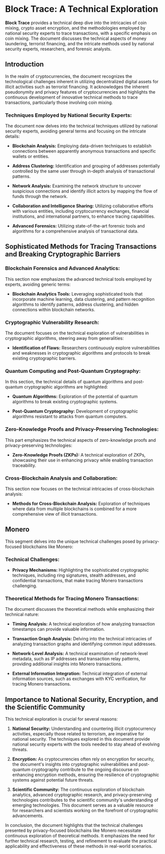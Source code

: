 # Block Trace: A Technical Exploration

**Block Trace** provides a technical deep dive into the intricacies of coin mixing, crypto asset encryption, and the methodologies employed by national security experts to trace transactions, with a specific emphasis on coin mixing. The document discusses the technical aspects of money laundering, terrorist financing, and the intricate methods used by national security experts, researchers, and forensic analysts.

## Introduction

In the realm of cryptocurrencies, the document recognizes the technological challenges inherent in utilizing decentralized digital assets for illicit activities such as terrorist financing. It acknowledges the inherent pseudonymity and privacy features of cryptocurrencies and highlights the continuous development of innovative technical methods to trace transactions, particularly those involving coin mixing.

### Techniques Employed by National Security Experts:

The document now delves into the technical techniques utilized by national security experts, avoiding general terms and focusing on the intricate details:

- **Blockchain Analysis:** Employing data-driven techniques to establish connections between apparently anonymous transactions and specific wallets or entities.
  
- **Address Clustering:** Identification and grouping of addresses potentially controlled by the same user through in-depth analysis of transactional patterns.

- **Network Analysis:** Examining the network structure to uncover suspicious connections and identify illicit actors by mapping the flow of funds through the network.

- **Collaboration and Intelligence Sharing:** Utilizing collaborative efforts with various entities, including cryptocurrency exchanges, financial institutions, and international partners, to enhance tracing capabilities.

- **Advanced Forensics:** Utilizing state-of-the-art forensic tools and algorithms for a comprehensive analysis of transactional data.

## Sophisticated Methods for Tracing Transactions and Breaking Cryptographic Barriers

### Blockchain Forensics and Advanced Analytics:

This section now emphasizes the advanced technical tools employed by experts, avoiding generic terms:

- **Blockchain Analytics Tools:** Leveraging sophisticated tools that incorporate machine learning, data clustering, and pattern recognition algorithms to identify patterns, address clustering, and hidden connections within blockchain networks.

### Cryptographic Vulnerability Research:

The document focuses on the technical exploration of vulnerabilities in cryptographic algorithms, steering away from generalities:

- **Identification of Flaws:** Researchers continuously explore vulnerabilities and weaknesses in cryptographic algorithms and protocols to break existing cryptographic barriers.

### Quantum Computing and Post-Quantum Cryptography:

In this section, the technical details of quantum algorithms and post-quantum cryptographic algorithms are highlighted:

- **Quantum Algorithms:** Exploration of the potential of quantum algorithms to break existing cryptographic systems.
  
- **Post-Quantum Cryptography:** Development of cryptographic algorithms resistant to attacks from quantum computers.

### Zero-Knowledge Proofs and Privacy-Preserving Technologies:

This part emphasizes the technical aspects of zero-knowledge proofs and privacy-preserving technologies:

- **Zero-Knowledge Proofs (ZKPs):** A technical exploration of ZKPs, showcasing their use in enhancing privacy while enabling transaction traceability.

### Cross-Blockchain Analysis and Collaboration:

This section now focuses on the technical intricacies of cross-blockchain analysis:

- **Methods for Cross-Blockchain Analysis:** Exploration of techniques where data from multiple blockchains is combined for a more comprehensive view of illicit transactions.

## Monero

This segment delves into the unique technical challenges posed by privacy-focused blockchains like Monero:

### Technical Challenges:

- **Privacy Mechanisms:** Highlighting the sophisticated cryptographic techniques, including ring signatures, stealth addresses, and confidential transactions, that make tracing Monero transactions challenging.

### Theoretical Methods for Tracing Monero Transactions:

The document discusses the theoretical methods while emphasizing their technical nature:

- **Timing Analysis:** A technical exploration of how analyzing transaction timestamps can provide valuable information.
  
- **Transaction Graph Analysis:** Delving into the technical intricacies of analyzing transaction graphs and identifying common input addresses.

- **Network-Level Analysis:** A technical examination of network-level metadata, such as IP addresses and transaction relay patterns, providing additional insights into Monero transactions.

- **External Information Integration:** Technical integration of external information sources, such as exchanges with KYC verification, for tracing Monero transactions.

## Importance to National Security, Encryption, and the Scientific Community

This technical exploration is crucial for several reasons:

1. **National Security:** Understanding and countering illicit cryptocurrency activities, especially those related to terrorism, are imperative for national security. The techniques explored in this document provide national security experts with the tools needed to stay ahead of evolving threats.

2. **Encryption:** As cryptocurrencies often rely on encryption for security, the document's insights into cryptographic vulnerabilities and post-quantum cryptography contribute to the ongoing discourse on enhancing encryption methods, ensuring the resilience of cryptographic systems against potential future threats.

3. **Scientific Community:** The continuous exploration of blockchain analytics, advanced cryptographic research, and privacy-preserving technologies contributes to the scientific community's understanding of emerging technologies. This document serves as a valuable resource for researchers and scientists working on the forefront of cryptographic advancements.

In conclusion, the document highlights that the technical challenges presented by privacy-focused blockchains like Monero necessitate continuous exploration of theoretical methods. It emphasizes the need for further technical research, testing, and refinement to evaluate the practical applicability and effectiveness of these methods in real-world scenarios.
